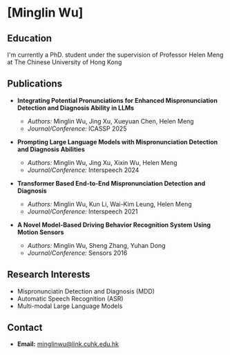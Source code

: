 # [Minglin Wu]

## Education
I'm currently a PhD. student under the supervision of Professor Helen Meng at The Chinese University of Hong Kong

## Publications


- **Integrating Potential Pronunciations for Enhanced Mispronunciation Detection and Diagnosis Ability in LLMs**
  - *Authors:* Minglin Wu, Jing Xu, Xueyuan Chen, Helen Meng
  - *Journal/Conference:* ICASSP 2025 

- **Prompting Large Language Models with Mispronunciation Detection and Diagnosis Abilities**
  - *Authors:* Minglin Wu, Jing Xu, Xixin Wu, Helen Meng
  - *Journal/Conference:* Interspeech 2024 

- **Transformer Based End-to-End Mispronunciation Detection and Diagnosis**
  - *Authors:* Minglin Wu, Kun Li, Wai-Kim Leung, Helen Meng
  - *Journal/Conference:* Interspeech 2021

- **A Novel Model-Based Driving Behavior Recognition System Using Motion Sensors**
  - *Authors:* Minglin Wu, Sheng Zhang, Yuhan Dong
  - *Journal/Conference:* Sensors 2016

## Research Interests
- Mispronunciatin Detection and Diagnosis (MDD)
- Automatic Speech Recognition (ASR)
- Multi-modal Large Language Models


## Contact
- **Email:** minglinwu@link.cuhk.edu.hk

